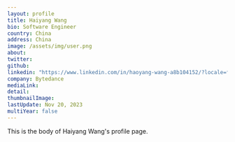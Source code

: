 ```yaml
---
layout: profile
title: Haiyang Wang
bio: Software Engineer
country: China
address: China
image: /assets/img/user.png
about: 
twitter:
github:
linkedin: "https://www.linkedin.com/in/haoyang-wang-a8b104152/?locale=fr_FR"
company: Bytedance
mediaLink:
detail: 
thumbnailImage:
lastUpdate: Nov 20, 2023
multiYear: false
---
```


This is the body of Haiyang Wang's profile page.
